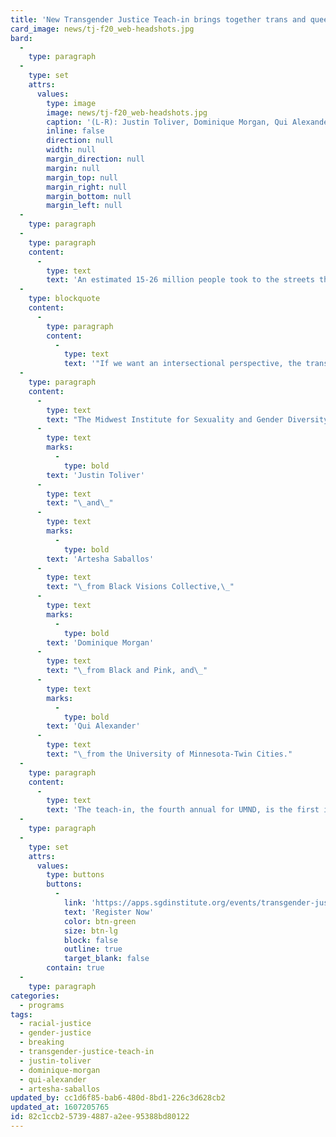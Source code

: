 ```yaml
---
title: 'New Transgender Justice Teach-in brings together trans and queer abolitionists and organizers'
card_image: news/tj-f20_web-headshots.jpg
bard:
  -
    type: paragraph
  -
    type: set
    attrs:
      values:
        type: image
        image: news/tj-f20_web-headshots.jpg
        caption: '(L-R): Justin Toliver, Dominique Morgan, Qui Alexander, and Ar''tesha Saballos'
        inline: false
        direction: null
        width: null
        margin_direction: null
        margin: null
        margin_top: null
        margin_right: null
        margin_bottom: null
        margin_left: null
  -
    type: paragraph
  -
    type: paragraph
    content:
      -
        type: text
        text: 'An estimated 15-26 million people took to the streets this summer in what became the largest wave of protest in U.S. history. Amid the twin pandemics of COVID-19 and racism, and sparked by the police killings of Tony McDade, Ahmaud Arbery, Breonna Taylor, George Floyd, and Rayshard Brooks, millions are looking closely—many for the first time—at the plague of state-sanctioned violence that has terrorized and defined our communities for centuries. At a time of great potential for transformational change, neglecting to center trans, nonbinary, and intersex knowledge, experiences, and liberation is a choice that limits that change.'
  -
    type: blockquote
    content:
      -
        type: paragraph
        content:
          -
            type: text
            text: '"If we want an intersectional perspective, the trans community is showing us the way. The trans community has taught us to challenge that which is perceived to be normal. If we can challenge the gender binary, we can challenge prisons." - Dr. Angela Davis'
  -
    type: paragraph
    content:
      -
        type: text
        text: "The Midwest Institute for Sexuality and Gender Diversity and the University of Minnesota Duluth's Sexuality & Gender Equity Initiative are collaborating on an upcoming virtual Transgender Justice Teach-in, \"The Rise of a Trans Abolitionist Vision.\" The program brings together in conversation\_"
      -
        type: text
        marks:
          -
            type: bold
        text: 'Justin Toliver'
      -
        type: text
        text: "\_and\_"
      -
        type: text
        marks:
          -
            type: bold
        text: 'Artesha Saballos'
      -
        type: text
        text: "\_from Black Visions Collective,\_"
      -
        type: text
        marks:
          -
            type: bold
        text: 'Dominique Morgan'
      -
        type: text
        text: "\_from Black and Pink, and\_"
      -
        type: text
        marks:
          -
            type: bold
        text: 'Qui Alexander'
      -
        type: text
        text: "\_from the University of Minnesota-Twin Cities."
  -
    type: paragraph
    content:
      -
        type: text
        text: 'The teach-in, the fourth annual for UMND, is the first in a series of anticipated virtual programs the Institute will be offering during the pandemic and beyond. Registration costs are tiered, starting at $5 for queer, trans, Black, Indigenous, and people of color, $15 for queer and trans attendees, and $25 for aspiring accomplices.'
  -
    type: paragraph
  -
    type: set
    attrs:
      values:
        type: buttons
        buttons:
          -
            link: 'https://apps.sgdinstitute.org/events/transgender-justice-teach-in'
            text: 'Register Now'
            color: btn-green
            size: btn-lg
            block: false
            outline: true
            target_blank: false
        contain: true
  -
    type: paragraph
categories:
  - programs
tags:
  - racial-justice
  - gender-justice
  - breaking
  - transgender-justice-teach-in
  - justin-toliver
  - dominique-morgan
  - qui-alexander
  - artesha-saballos
updated_by: cc1d6f85-bab6-480d-8bd1-226c3d628cb2
updated_at: 1607205765
id: 82c1ccb2-5739-4887-a2ee-95388bd80122
---
```

